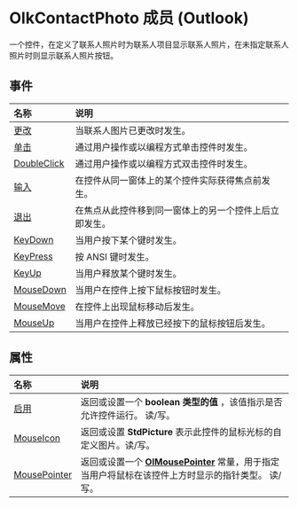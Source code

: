 
# OlkContactPhoto 成员 (Outlook)


一个控件，在定义了联系人照片时为联系人项目显示联系人照片，在未指定联系人照片时则显示联系人照片按钮。


## 事件



|**名称**|**说明**|
|:-----|:-----|
|[更改](3dcc953a-2f81-d61b-0c57-e341688b820c.md)|当联系人图片已更改时发生。|
|[单击](42c2bd28-26ee-f1a9-2b01-3fb5f6a2e23a.md)|通过用户操作或以编程方式单击控件时发生。|
|[DoubleClick](5066b55e-e4de-4172-09de-ccec11bddf74.md)|通过用户操作或以编程方式双击控件时发生。|
|[输入](afb6bbff-1329-b1d9-af8a-2792919213e5.md)|在控件从同一窗体上的某个控件实际获得焦点前发生。|
|[退出](8bc0e21f-7376-3bc7-5006-a00031686229.md)|在焦点从此控件移到同一窗体上的另一个控件上后立即发生。|
|[KeyDown](5ec4abe0-5600-ea94-c7a8-5f46d4ac587a.md)|当用户按下某个键时发生。|
|[KeyPress](43b7f7e0-79c5-e02c-5d9e-a204098509c2.md)|按 ANSI 键时发生。|
|[KeyUp](ee99874f-e44a-4d76-73d1-66a994444005.md)|当用户释放某个键时发生。|
|[MouseDown](d629dd2f-5bcc-0328-d453-c8cda2d38b2f.md)|当用户在控件上按下鼠标按钮时发生。|
|[MouseMove](d2f0b94b-4825-c3be-d2b6-070e0fb2ff44.md)|在控件上出现鼠标移动后发生。|
|[MouseUp](7e542f18-9ebf-d889-8cdd-e9d413a24745.md)|当用户在控件上释放已经按下的鼠标按钮后发生。|

## 属性



|**名称**|**说明**|
|:-----|:-----|
|[启用](8e10a7ed-5d46-95f2-6e56-83b88af7c536.md)|返回或设置一个 **boolean 类型的值** ，该值指示是否允许控件运行。 读/写。|
|[MouseIcon](d2e24ad4-3374-5c49-a330-24aa8f03e5ff.md)|返回或设置 **StdPicture** 表示此控件的鼠标光标的自定义图片。读/写。|
|[MousePointer](425657b7-6496-1803-6d05-302b11b9b894.md)|返回或设置一个 **[OlMousePointer](527df8bb-000c-f108-0522-2d294858b251.md)** 常量，用于指定当用户将鼠标在该控件上方时显示的指针类型。 读/写。|
